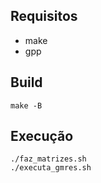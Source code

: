 
## Requisitos
- make
- gpp

## Build
```
make -B
```

## Execução
```
./faz_matrizes.sh
./executa_gmres.sh
```
